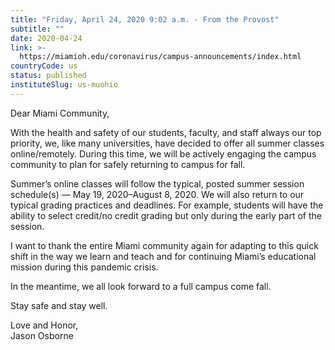 ```yaml
---
title: "Friday, April 24, 2020 9:02 a.m. - From the Provost"
subtitle: ""
date: 2020-04-24
link: >-
  https://miamioh.edu/coronavirus/campus-announcements/index.html
countryCode: us
status: published
instituteSlug: us-muohio
---
```

Dear Miami Community,

With the health and safety of our students, faculty, and staff always our top priority, we, like many universities, have decided to offer all summer classes online/remotely. During this time, we will be actively engaging the campus community to plan for safely returning to campus for fall.

Summer’s online classes will follow the typical, posted summer session schedule(s) — May 19, 2020–August 8, 2020. We will also return to our typical grading practices and deadlines. For example, students will have the ability to select credit/no credit grading but only during the early part of the session.

I want to thank the entire Miami community again for adapting to this quick shift in the way we learn and teach and for continuing Miami’s educational mission during this pandemic crisis.

In the meantime, we all look forward to a full campus come fall.

Stay safe and stay well.

Love and Honor,  
Jason Osborne
